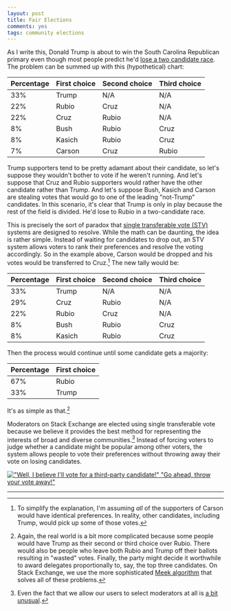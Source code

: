```yaml
---
layout: post
title: Fair Elections
comments: yes
tags: community elections
---
```


As I write this, Donald Trump is about to win the South Carolina
Republican primary even though most people predict he'd
[lose a two candidate race](http://fivethirtyeight.com/features/does-donald-trump-have-a-ceiling/). The
problem can be summed up with this (hypothetical) chart:

Percentage | First choice | Second choice | Third choice
---------- | ------------ | ------------- | ------------
33%        | Trump        | N/A           | N/A
22%        | Rubio        | Cruz          | N/A
22%        | Cruz         | Rubio         | N/A
8%         | Bush         | Rubio         | Cruz
8%         | Kasich       | Rubio         | Cruz
7%         | Carson       | Cruz          | Rubio

Trump supporters tend to be pretty adamant about their candidate, so
let's suppose they wouldn't bother to vote if he weren't running. And
let's suppose that Cruz and Rubio supporters would rather have the
other candidate rather than Trump. And let's suppose Bush, Kasich and
Carson are stealing votes that would go to one of the leading
"not-Trump" candidates. In this scenario, it's clear that Trump is
only in play because the rest of the field is divided. He'd lose to
Rubio in a two-candidate race.

This is precisely the sort of paradox that
[single transferable vote (STV)](https://en.wikipedia.org/wiki/Single_transferable_vote)
systems are designed to resolve. While the math can be daunting, the
idea is rather simple. Instead of waiting for candidates to drop out,
an STV system allows voters to rank their preferences and resolve the
voting accordingly. So in the example above, Carson would be dropped
and his votes would be transferred to Cruz.[^1] The new tally would be:

Percentage | First choice | Second choice | Third choice
---------- | ------------ | ------------- | ------------
33%        | Trump        | N/A           | N/A
29%        | Cruz         | Rubio         | N/A
22%        | Rubio        | Cruz          | N/A
8%         | Bush         | Rubio         | Cruz
8%         | Kasich       | Rubio         | Cruz

Then the process would continue until some candidate gets a majority:

Percentage | First choice 
---------- | ------------ 
67%        | Rubio
33%        | Trump

It's as simple as that.[^2]

Moderators on Stack Exchange are elected using single transferable
vote because we believe it provides the best method for representing
the interests of broad and diverse communities.[^3] Instead of forcing
voters to judge whether a candidate might be popular among other
voters, the system allows people to vote their preferences without
throwing away their vote on losing candidates.

[!["Well, I believe I'll vote for a third-party candidate!" "Go ahead, throw your vote away!"](https://images.washingtonpost.com/?url=https://img.washingtonpost.com/blogs/the-fix/files/2015/03/giphy.gif&op=noop)](https://www.washingtonpost.com/news/the-fix/wp/2015/03/09/the-co-creator-of-the-simpsons-died-today-here-are-11-of-our-favorite-political-moments-from-the-show/)

---

[^1]: To simplify the explanation, I'm assuming _all_ of the
    supporters of Carson would have identical preferences. In reality,
    other candidates, including Trump, would pick up some of those
    votes.

[^2]: Again, the real world is a bit more complicated because some
    people would have Trump as their second or third choice over
    Rubio. There would also be people who leave both Rubio and Trump
    off their ballots resulting in "wasted" votes. Finally, the party
    might decide it worthwhile to award delegates proportionally to,
    say, the top three candidates. On Stack Exchange, we use the more
    sophisticated
    [Meek algorithm](https://en.wikipedia.org/wiki/Counting_single_transferable_votes#Meek)
    that solves all of these problems.

[^3]: Even the fact that we allow our users to select moderators at
    all is
    [a bit unusual](http://skeptics.stackexchange.com/q/31376/3252).

<!--  LocalWords:  Rubio LocalWords Kasich STV png
 -->
